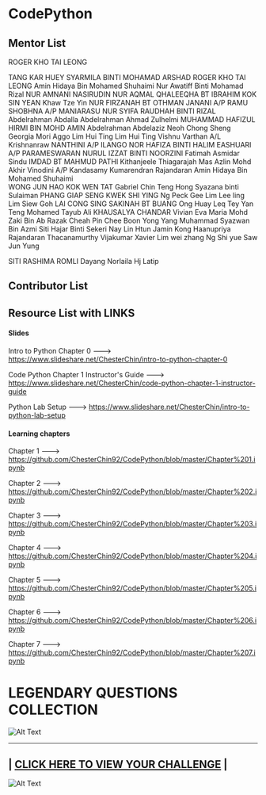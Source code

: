 # CodePython

## Mentor List

ROGER KHO TAI LEONG 

TANG KAR HUEY
SYARMILA BINTI MOHAMAD ARSHAD
ROGER KHO TAI LEONG
Amin Hidaya Bin Mohamed Shuhaimi
Nur Awatiff Binti Mohamad Rizal
NUR AMNANI NASIRUDIN
NUR AQMAL QHALEEQHA BT IBRAHIM
KOK SIN YEAN
Khaw Tze Yin
NUR FIRZANAH BT OTHMAN
JANANI A/P RAMU
SHOBHNA A/P MANIARASU
NUR SYIFA RAUDHAH BINTI RIZAL
Abdelrahman Abdalla Abdelrahman
Ahmad Zulhelmi
MUHAMMAD HAFIZUL HIRMI BIN MOHD AMIN
Abdelrahman Abdelaziz
Neoh Chong Sheng
Georgia Mori Aggo
Lim Hui Ting
Lim Hui Ting
Vishnu Varthan A/L Krishnanraw
NANTHINI A/P ILANGO
NOR HAFIZA BINTI HALIM
EASHUARI A/P PARAMESWARAN 
NURUL IZZAT BINTI NOORZINI 
Fatimah Asmidar
Sindu
IMDAD BT MAHMUD PATHI
Kithanjeele Thiagarajah
Mas Azlin Mohd Akhir
Vinodini A/P Kandasamy
Kumarendran Rajandaran
Amin Hidaya Bin Mohamed Shuhaimi  
WONG JUN HAO
KOK WEN TAT
Gabriel Chin Teng Hong 
Syazana binti Sulaiman
PHANG GIAP SENG
KWEK SHI YING
Ng Peck Gee
Lim Lee ling 
Lim Siew Goh
LAI CONG SING
SAKINAH BT BUANG
Ong Huay Leq
Tey Yan Teng
Mohamed Tayub Ali
KHAUSALYA CHANDAR 
Vivian Eva Maria
Mohd Zaki Bin Ab Razak
Cheah Pin Chee
Boon Yong Yang
Muhammad Syazwan Bin Azmi
Siti Hajar Binti Sekeri
Nay Lin Htun
Jamin Kong
Haanupriya Rajandaran
Thacanamurthy Vijakumar
Xavier Lim wei zhang
Ng Shi yue
Saw Jun Yung

SITI RASHIMA ROMLI
Dayang Norlaila Hj Latip


## Contributor List


## Resource List with LINKS

#### Slides
Intro to Python Chapter 0 ---> https://www.slideshare.net/ChesterChin/intro-to-python-chapter-0

Code Python Chapter 1 Instructor's Guide ---> https://www.slideshare.net/ChesterChin/code-python-chapter-1-instructor-guide

Python Lab Setup ---> https://www.slideshare.net/ChesterChin/intro-to-python-lab-setup


#### Learning chapters
Chapter 1 ---> https://github.com/ChesterChin92/CodePython/blob/master/Chapter%201.ipynb

Chapter 2 ---> https://github.com/ChesterChin92/CodePython/blob/master/Chapter%202.ipynb

Chapter 3 ---> https://github.com/ChesterChin92/CodePython/blob/master/Chapter%203.ipynb

Chapter 4 ---> https://github.com/ChesterChin92/CodePython/blob/master/Chapter%204.ipynb

Chapter 5 ---> https://github.com/ChesterChin92/CodePython/blob/master/Chapter%205.ipynb

Chapter 6 ---> https://github.com/ChesterChin92/CodePython/blob/master/Chapter%206.ipynb

Chapter 7 ---> https://github.com/ChesterChin92/CodePython/blob/master/Chapter%207.ipynb


# LEGENDARY QUESTIONS COLLECTION

![Alt Text](https://68.media.tumblr.com/909741db3ec7f39a3bf72cf58e28a463/tumblr_oq8et9qmaf1rpduwho1_500.gif)

 -----------------------------------------------------------------------------------------------------------------------------------------
| [CLICK HERE TO VIEW YOUR CHALLENGE](https://github.com/ChesterChin92/CodePython/blob/master/Legendary%20Question%20Collection.ipynb) |
 ------------------------------------------------------------------------------------------------------------------------------------------------

![Alt Text](https://media.giphy.com/media/awpqNsKuFtXI4/giphy.gif)
